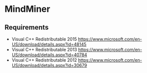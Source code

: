 # MindMiner

## Requirements
* Visual C++ Redistributable 2015 https://www.microsoft.com/en-US/download/details.aspx?id=48145
* Visual C++ Redistributable 2013 https://www.microsoft.com/en-US/download/details.aspx?id=40784
* Visual C++ Redistributable 2012 https://www.microsoft.com/en-US/download/details.aspx?id=30679
